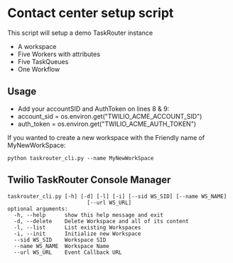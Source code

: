 # Contact center setup script

This script will setup a demo TaskRouter instance

- A workspace
- Five Workers with attributes
- Five TaskQueues 
- One Workflow

## Usage

- Add your accountSID and AuthToken on lines 8 & 9:
-  account_sid = os.environ.get("TWILIO_ACME_ACCOUNT_SID")
-  auth_token = os.environ.get("TWILIO_ACME_AUTH_TOKEN")

If you wanted to create a new workspace with the Friendly name of MyNewWorkSpace:

`python taskrouter_cli.py --name MyNewWorkSpace`

## Twilio TaskRouter Console Manager
```
taskrouter_cli.py [-h] [-d] [-l] [-i] [--sid WS_SID] [--name WS_NAME]
                         [--url WS_URL]
optional arguments:
  -h, --help      show this help message and exit
  -d, --delete    Delete Workspace and all of its content
  -l, --list      List existing Workspaces
  -i, --init      Initialize new Workspace
  --sid WS_SID    Workspace SID
  --name WS_NAME  Workspace Name
  --url WS_URL    Event Callback URL
```
